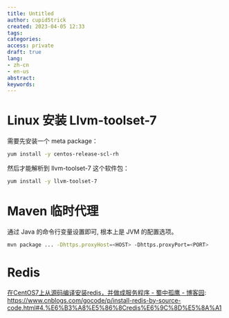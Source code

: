 ```yaml
---
title: Untitled
author: cupid5trick
created: 2023-04-05 12:33
tags: 
categories: 
access: private
draft: true
lang:
- zh-cn
- en-us
abstract:
keywords:
---
```


# Linux 安装 Llvm-toolset-7

需要先安装一个 meta package：

```bash
yum install -y centos-release-scl-rh
```

然后才能解析到 llvm-toolset-7 这个软件包：

```bash
yum install -y llvm-toolset-7
```

# Maven 临时代理

通过 Java 的命令行变量设置即可, 根本上是 JVM 的配置选项。

```bash
mvn package ... -Dhttps.proxyHost=<HOST> -Dhttps.proxyPort=<PORT>
```

# Redis

[在CentOS7上从源码编译安装redis，并做成服务程序 - 蜀中孤鹰 - 博客园](https://www.cnblogs.com/gocode/p/install-redis-by-source-code.html#4.%E6%B3%A8%E5%86%8Credis%E6%9C%8D%E5%8A%A1): <https://www.cnblogs.com/gocode/p/install-redis-by-source-code.html#4.%E6%B3%A8%E5%86%8Credis%E6%9C%8D%E5%8A%A1>
